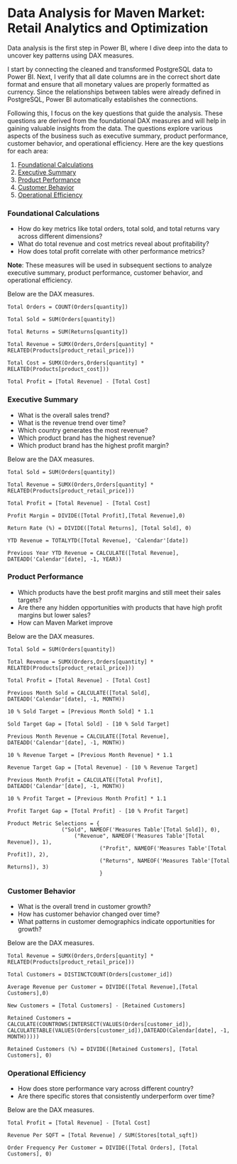 # Data Analysis for Maven Market: Retail Analytics and Optimization

Data analysis is the first step in Power BI, where I dive deep into the data to uncover key patterns using DAX measures.

I start by connecting the cleaned and transformed PostgreSQL data to Power BI. Next, I verify that all date columns are in the correct short date format and ensure that all monetary values are properly formatted as currency. Since the relationships between tables were already defined in PostgreSQL, Power BI automatically establishes the connections.

Following this, I focus on the key questions that guide the analysis. These questions are derived from the foundational DAX measures and will help in gaining valuable insights from the data. The questions explore various aspects of the business such as executive summary, product performance, customer behavior, and operational efficiency. Here are the key questions for each area:

1. [Foundational Calculations](#foundational-calculations)
2. [Executive Summary](#executive-summary)
3. [Product Performance](#product-performance)
4. [Customer Behavior](#customer-behavior)
5. [Operational Efficiency](#operational-efficiency)


### Foundational Calculations
- How do key metrics like total orders, total sold, and total returns vary across different dimensions?
- What do total revenue and cost metrics reveal about profitability?
- How does total profit correlate with other performance metrics?

**Note**: These measures will be used in subsequent sections to analyze executive summary, product performance, customer behavior, and operational efficiency.

Below are the DAX measures.
```DAX
Total Orders = COUNT(Orders[quantity])

Total Sold = SUM(Orders[quantity])

Total Returns = SUM(Returns[quantity])
 
Total Revenue = SUMX(Orders,Orders[quantity] * RELATED(Products[product_retail_price]))

Total Cost = SUMX(Orders,Orders[quantity] * RELATED(Products[product_cost]))

Total Profit = [Total Revenue] - [Total Cost]
```


### Executive Summary
- What is the overall sales trend?
- What is the revenue trend over time?
- Which country generates the most revenue?
- Which product brand has the highest revenue?
- Which product brand has the highest profit margin?

Below are the DAX measures.
```DAX
Total Sold = SUM(Orders[quantity])

Total Revenue = SUMX(Orders,Orders[quantity] * RELATED(Products[product_retail_price]))

Total Profit = [Total Revenue] - [Total Cost]

Profit Margin = DIVIDE([Total Profit],[Total Revenue],0)

Return Rate (%) = DIVIDE([Total Returns], [Total Sold], 0)

YTD Revenue = TOTALYTD([Total Revenue], 'Calendar'[date])

Previous Year YTD Revenue = CALCULATE([Total Revenue], DATEADD('Calendar'[date], -1, YEAR))
```


### Product Performance
- Which products have the best profit margins and still meet their sales targets?
- Are there any hidden opportunities with products that have high profit margins but lower sales?
- How can Maven Market improve 

Below are the DAX measures.
```DAX
Total Sold = SUM(Orders[quantity])

Total Revenue = SUMX(Orders,Orders[quantity] * RELATED(Products[product_retail_price]))

Total Profit = [Total Revenue] - [Total Cost]

Previous Month Sold = CALCULATE([Total Sold], DATEADD('Calendar'[date], -1, MONTH))

10 % Sold Target = [Previous Month Sold] * 1.1

Sold Target Gap = [Total Sold] - [10 % Sold Target]

Previous Month Revenue = CALCULATE([Total Revenue], DATEADD('Calendar'[date], -1, MONTH)) 

10 % Revenue Target = [Previous Month Revenue] * 1.1

Revenue Target Gap = [Total Revenue] - [10 % Revenue Target]

Previous Month Profit = CALCULATE([Total Profit], DATEADD('Calendar'[date], -1, MONTH))

10 % Profit Target = [Previous Month Profit] * 1.1

Profit Target Gap = [Total Profit] - [10 % Profit Target]

Product Metric Selections = {
			     ("Sold", NAMEOF('Measures Table'[Total Sold]), 0),
    			     ("Revenue", NAMEOF('Measures Table'[Total Revenue]), 1),
                             ("Profit", NAMEOF('Measures Table'[Total Profit]), 2),
                             ("Returns", NAMEOF('Measures Table'[Total Returns]), 3)
                             }
```


### Customer Behavior
- What is the overall trend in customer growth?
- How has customer behavior changed over time?
- What patterns in customer demographics indicate opportunities for growth?

Below are the DAX measures.
```DAX
Total Revenue = SUMX(Orders,Orders[quantity] * RELATED(Products[product_retail_price]))

Total Customers = DISTINCTCOUNT(Orders[customer_id])

Average Revenue per Customer = DIVIDE([Total Revenue],[Total Customers],0)

New Customers = [Total Customers] - [Retained Customers]

Retained Customers = CALCULATE(COUNTROWS(INTERSECT(VALUES(Orders[customer_id]), CALCULATETABLE(VALUES(Orders[customer_id]),DATEADD(Calendar[date], -1, MONTH)))))

Retained Customers (%) = DIVIDE([Retained Customers], [Total Customers], 0) 
```


### Operational Efficiency 
- How does store performance vary across different country?
- Are there specific stores that consistently underperform over time?

Below are the DAX measures.
```DAX
Total Profit = [Total Revenue] - [Total Cost]

Revenue Per SQFT = [Total Revenue] / SUM(Stores[total_sqft])

Order Frequency Per Customer = DIVIDE([Total Orders], [Total Customers], 0)
```
